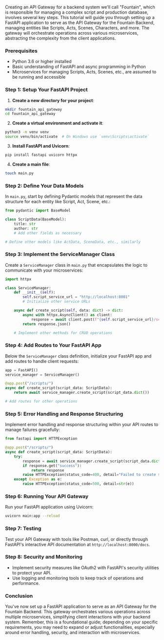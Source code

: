 Creating an API Gateway for a backend system we'll call "Fountain", which is responsible for managing a complex script and production database, involves several key steps. This tutorial will guide you through setting up a FastAPI application to serve as the API Gateway for the Fountain Backend, managing entities like Scripts, Acts, Scenes, Characters, and more. The gateway will orchestrate operations across various microservices, abstracting the complexity from the client applications.

### Prerequisites

- Python 3.6 or higher installed
- Basic understanding of FastAPI and async programming in Python
- Microservices for managing Scripts, Acts, Scenes, etc., are assumed to be running and accessible

### Step 1: Setup Your FastAPI Project

1. **Create a new directory for your project**:

```bash
mkdir fountain_api_gateway
cd fountain_api_gateway
```

2. **Create a virtual environment and activate it**:

```bash
python3 -m venv venv
source venv/bin/activate  # On Windows use `venv\Scripts\activate`
```

3. **Install FastAPI and Uvicorn**:

```bash
pip install fastapi uvicorn httpx
```

4. **Create a main file**:

```bash
touch main.py
```

### Step 2: Define Your Data Models

In `main.py`, start by defining Pydantic models that represent the data structure for each entity like Script, Act, Scene, etc.:

```python
from pydantic import BaseModel

class ScriptData(BaseModel):
    title: str
    author: str
    # Add other fields as necessary

# Define other models like ActData, SceneData, etc., similarly
```

### Step 3: Implement the ServiceManager Class

Create a `ServiceManager` class in `main.py` that encapsulates the logic to communicate with your microservices:

```python
import httpx

class ServiceManager:
    def __init__(self):
        self.script_service_url = "http://localhost:8001"
        # Initialize other service URLs

    async def create_script(self, data: dict) -> dict:
        async with httpx.AsyncClient() as client:
            response = await client.post(f"{self.script_service_url}/scripts", json=data)
        return response.json()

    # Implement other methods for CRUD operations
```

### Step 4: Add Routes to Your FastAPI App

Below the `ServiceManager` class definition, initialize your FastAPI app and add routes to handle client requests:

```python
app = FastAPI()
service_manager = ServiceManager()

@app.post("/scripts/")
async def create_script(script_data: ScriptData):
    return await service_manager.create_script(script_data.dict())

# Add routes for other operations
```

### Step 5: Error Handling and Response Structuring

Implement error handling and response structuring within your API routes to manage failures gracefully:

```python
from fastapi import HTTPException

@app.post("/scripts/")
async def create_script(script_data: ScriptData):
    try:
        response = await service_manager.create_script(script_data.dict())
        if response.get("success"):
            return response
        raise HTTPException(status_code=400, detail="Failed to create script")
    except Exception as e:
        raise HTTPException(status_code=500, detail=str(e))
```

### Step 6: Running Your API Gateway

Run your FastAPI application using Uvicorn:

```bash
uvicorn main:app --reload
```

### Step 7: Testing

Test your API Gateway with tools like Postman, curl, or directly through FastAPI's interactive API documentation at `http://localhost:8000/docs`.

### Step 8: Security and Monitoring

- Implement security measures like OAuth2 with FastAPI's security utilities to protect your API.
- Use logging and monitoring tools to keep track of operations and performance.

### Conclusion

You've now set up a FastAPI application to serve as an API Gateway for the Fountain Backend. This gateway orchestrates various operations across multiple microservices, simplifying client interactions with your backend system. Remember, this is a foundational guide; depending on your specific requirements, you may need to expand or adjust functionalities, especially around error handling, security, and interaction with microservices.